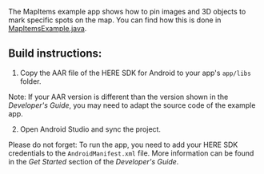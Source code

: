 The MapItems example app shows how to pin images and 3D objects to mark specific spots on the map. You can find how this is done in [MapItemsExample.java](app/src/main/java/com/here/mapitems/MapItemsExample.java).

Build instructions:
-------------------

1) Copy the AAR file of the HERE SDK for Android to your app's `app/libs` folder.

Note: If your AAR version is different than the version shown in the _Developer's Guide_, you may need to adapt the source code of the example app.

2) Open Android Studio and sync the project.

Please do not forget: To run the app, you need to add your HERE SDK credentials to the `AndroidManifest.xml` file. More information can be found in the _Get Started_ section of the _Developer's Guide_.
